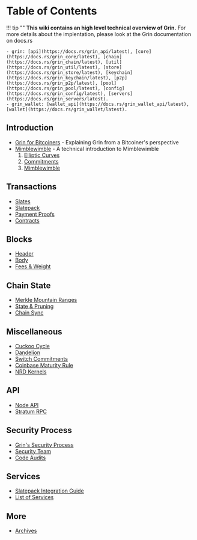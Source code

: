 # Table of Contents

!!! tip ""
    **This wiki contains an high level technical overview of Grin.**
    For more details about the implentation, please look at the Grin documentation on docs.rs

    - grin: [api](https://docs.rs/grin_api/latest), [core](https://docs.rs/grin_core/latest), [chain](https://docs.rs/grin_chain/latest), [util](https://docs.rs/grin_util/latest), [store](https://docs.rs/grin_store/latest), [keychain](https://docs.rs/grin_keychain/latest), [p2p](https://docs.rs/grin_p2p/latest), [pool](https://docs.rs/grin_pool/latest), [config](https://docs.rs/grin_config/latest), [servers](https://docs.rs/grin_servers/latest).
    - grin_wallet: [wallet_api](https://docs.rs/grin_wallet_api/latest), [wallet](https://docs.rs/grin_wallet/latest).


## Introduction

- [Grin for Bitcoiners](introduction/grin-for-bitcoiners.md) - Explaining Grin from a Bitcoiner's perspective
- [Mimblewimble](introduction/mimblewimble/mimblewimble.md) - A technical introduction to Mimblewimble </br>
    1. [Elliptic Curves](introduction/mimblewimble/ecc.md)
    1. [Commitments](introduction/mimblewimble/commitments.md)
    1. [Mimblewimble](introduction/mimblewimble/mimblewimble.md)

## Transactions

- [Slates](transactions/slates.md)
- [Slatepack](transactions/slatepack.md)
- [Payment Proofs](transactions/payment-proofs.md)
- [Contracts](transactions/contracts.md)

## Blocks

- [Header](blocks/block-header.md)
- [Body](blocks/blocks-body.md)
- [Fees & Weight](fees-mining.md)

## Chain State

- [Merkle Mountain Ranges](chain-state/merkle-mountain-range.md)
- [State & Pruning](chain-state/state-and-pruning.md)
- [Chain Sync](chain-state/chain-sync.md)

## Miscellaneous

- [Cuckoo Cycle](miscellaneous/cuckoo-cycle.md)
- [Dandelion](miscellaneous/dandelion.md)
- [Switch Commitments](miscellaneous/switch-commitments.md)
- [Coinbase Maturity Rule](miscellaneous/coinbase-maturity-rule.md)
- [NRD Kernels](miscellaneous/nrd-kernels.md)

## API

- [Node API](api/node-api.md)
- [Stratum RPC](api/stratum-rpc.md)


## Security Process

- [Grin's Security Process](security-process/grin-security-process.md)
- [Security Team](security-process/security-team.md)
- [Code Audits](security-process/code-audits.md)

## Services

- [Slatepack Integration Guide](services/slatepack-integration.md)
- [List of Services](services/list-of-services.md)

## More

- [Archives](archives.md)
